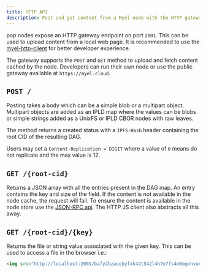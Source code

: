 ```yaml
---
title: HTTP API
description: Post and get content from a Myel node with the HTTP gateway.
---
```


pop nodes expose an HTTP gateway endpoint on port `2001`. This can be used to upload content from a local web page.
It is recommended to use the [myel-http-client](/myel-js/getting-started) for better developer experience.

The gateway supports the `POST` and `GET` method to upload and fetch content cached by the node. Developers can run their own node or use the public gateway available at `https://myel.cloud`.

## `POST /`

Posting takes a body which can be a simple blob or a multipart object. Multipart objects are added as an IPLD map where the values can be blobs or simple strings added as a UnixFS or IPLD CBOR nodes with raw leaves.

The method returns a created status with a `IPFS-Hash` header containing the root CID of the resulting DAG.

Users may set a `Content-Replication = DIGIT` where a value of `0` means do not replicate and the max value is 12.

## `GET /{root-cid}`

Returns a JSON array with all the entries present in the DAG map. An entry contains the key and size of the field.
If the content is not available in the node cache, the request will fail. To ensure the content is available in the node store use the [JSON-RPC api](/pop/json-rpc). The HTTP JS client also abstracts all this away.

## `GET /{root-cid}/{key}`

Returns the file or string value associated with the given key. This can be used to access a file in the browser i.e.:

```html
<img src="http://localhost:2001/bafy2bzacebyfxk42t542l4h7e7fs4m5mgxhvuc4tq4g7v7p6bhirl6kog2mfc/dinosaur.jpg">
```
